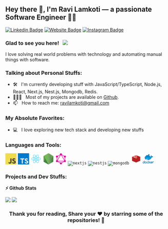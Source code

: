 
## Hey there 👋, I'm Ravi Lamkoti — a passionate Software Engineer 👨‍💻

[![Linkedin Badge](https://img.shields.io/badge/-LinkedIn-0e76a8?style=flat-square&logo=Linkedin&logoColor=white)](https://www.linkedin.com/in/ravi-lamkoti/)
[![Website Badge](https://img.shields.io/badge/Website-3b5998?style=flat-square&logo=google-chrome&logoColor=white)](https://ravencolevol.github.io)
[![Instagram Badge](https://img.shields.io/badge/-Instagram-e4405f?style=flat-square&logo=Instagram&logoColor=white)](https://www.instagram.com/nontoxic_raven/)
### Glad to see you here! &nbsp; ![](https://visitor-badge.laobi.icu/badge?page_id=ravencolevol.visitor-badge&style=flat-square&color=0088cc)

I love solving real world problems with technology and automating manual things with software.
### Talking about Personal Stuffs:

- 🛠 &nbsp; I'm currently developing stuff with JavaScript/TypeScript, Node.js, React, Next.js, Nest.js, Mongodb, Redis.
- 👨🏻‍💻 &nbsp; Most of my projects are available on [Github](https://github.com/RavenColEvol).
- 📫 &nbsp; How to reach me: ravilamkoti@gmail.com

### My Absolute Favorites:

- 💻 &nbsp; I love exploring new tech stack and developing new stuffs

### Languages and Tools:

<code><img height="35" src="https://raw.githubusercontent.com/github/explore/80688e429a7d4ef2fca1e82350fe8e3517d3494d/topics/javascript/javascript.png" alt="javascript"></code>
<code><img height="35" src="https://raw.githubusercontent.com/github/explore/80688e429a7d4ef2fca1e82350fe8e3517d3494d/topics/typescript/typescript.png" alt="typescript"></code>
<code><img height="35" src="https://raw.githubusercontent.com/github/explore/80688e429a7d4ef2fca1e82350fe8e3517d3494d/topics/react/react.png" alt="react"></code>
<code><img height="35" src="https://raw.githubusercontent.com/github/explore/80688e429a7d4ef2fca1e82350fe8e3517d3494d/topics/nodejs/nodejs.png" alt="nodejs"></code>
<code><img height="35" src="https://raw.githubusercontent.com/github/explore/80688e429a7d4ef2fca1e82350fe8e3517d3494d/topics/graphql/graphql.png" alt="graphql"></code>
<code><img height="35" src="https://nextjs.org/static/favicon/favicon-32x32.png" alt="nextjs"></code>
<code><img height="35" src="https://camo.githubusercontent.com/5f54c0817521724a2deae8dedf0c280a589fd0aa9bffd7f19fa6254bb52e996a/68747470733a2f2f6e6573746a732e636f6d2f696d672f6c6f676f2d736d616c6c2e737667" alt="nestjs"></code>
<code><img height="35" src="https://encrypted-tbn0.gstatic.com/images?q=tbn%3AANd9GcSTTzPAw-55ssm1Im594xYZ9eRQu2JylrkYLg&usqp=CAU" alt="mongodb"></code>
<code><img height="35" src="https://raw.githubusercontent.com/github/explore/80688e429a7d4ef2fca1e82350fe8e3517d3494d/topics/redis/redis.png" alt="redis"></code> 
<code><img height="35" src="https://raw.githubusercontent.com/github/explore/80688e429a7d4ef2fca1e82350fe8e3517d3494d/topics/docker/docker.png" alt="docker"></code> 

### Projects and Dev Stuffs: 
<b>⚡ Github Stats</b>

  <img height="170em" src="https://github-readme-stats.vercel.app/api?username=RavenColEvol&show_icons=false&hide_border=true&count_private=true&show_icons=true&theme=radical" />
  <img height="170em" src="https://github-readme-stats.vercel.app/api/top-langs/?username=RavenColEvol&hide=html,Jupyter%20Notebook&show_icons=true&hide_border=true&layout=compact&langs_count=8&theme=radical"/>

<div align="center">

### Thank you for reading, Share your ❤️ by starring some of the repositories! 🌟

</div>

<!--
**SahilS-26/SahilS-26** is a ✨ _special_ ✨ repository because its `README.md` (this file) appears on your GitHub profile.

Here are some ideas to get you started:

- 🔭 I’m currently working on ...
- 🌱 I’m currently learning ...
- 👯 I’m looking to collaborate on ...
- 🤔 I’m looking for help with ...
- 💬 Ask me about ...
- 📫 How to reach me: ...
- 😄 Pronouns: ...
- ⚡ Fun fact: ...
-->
